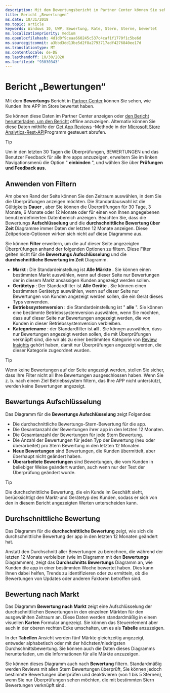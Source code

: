 ```yaml
---
description: Mit dem Bewertungsbericht in Partner Center können Sie sehen, wie Kunden Ihre APP im Store bewertet haben.
title: Bericht „Bewertungen“
ms.date: 10/31/2018
ms.topic: article
keywords: Windows 10, UWP, Bewertung, Rate, Stern, Sterne, bewertet
ms.localizationpriority: medium
ms.openlocfilehash: 4d1d0f9ceaa660245c537c4caf1f1770f1c5be6d
ms.sourcegitcommit: a3bbd3dd13be5d2f8a2793717adf4276840ee17d
ms.translationtype: MT
ms.contentlocale: de-DE
ms.lasthandoff: 10/30/2020
ms.locfileid: "93030343"
---
```

# <a name="ratings-report"></a>Bericht „Bewertungen“


Mit dem **Bewertungs** Bericht in [Partner Center](https://partner.microsoft.com/dashboard) können Sie sehen, wie Kunden Ihre APP im Store bewertet haben. 

Sie können diese Daten im Partner Center anzeigen oder [den Bericht herunterladen, um den Bericht](download-analytic-reports.md) offline anzuzeigen. Alternativ können Sie diese Daten mithilfe der [Get App Reviews](../monetize/get-app-reviews.md) -Methode in der [Microsoft Store Analytics-Rest-API](../monetize/access-analytics-data-using-windows-store-services.md)Programm gesteuert abrufen.

> [!TIP]
> Um in den letzten 30 Tagen die Überprüfungen, BEWERTUNGEN und das Benutzer Feedback für alle Ihre apps anzuzeigen, erweitern Sie im linken Navigationsmenü die Option " **einbinden** ", und wählen Sie über **Prüfungen und Feedback aus.** 

## <a name="apply-filters"></a>Anwenden von Filtern

Am oberen Rand der Seite können Sie den Zeitraum auswählen, in dem Sie die Überprüfungen anzeigen möchten. Die Standardauswahl ist die Gültigkeits **Dauer** , aber Sie können die Überprüfungen für 30 Tage, 3 Monate, 6 Monate oder 12 Monate oder für einen von Ihnen angegebenen benutzerdefinierten Datenbereich anzeigen. Beachten Sie, dass die Bewertungs **Aufschlüsselung** und die **durchschnittliche Bewertung über Zeit** Diagramme immer Daten der letzten 12 Monate anzeigen. Diese Zeitperiode-Optionen wirken sich nicht auf diese Diagramme aus.

Sie können **Filter** erweitern, um die auf dieser Seite angezeigten Überprüfungen anhand der folgenden Optionen zu filtern. Diese Filter gelten nicht für die **Bewertungs Aufschlüsselung** und die **durchschnittliche Bewertung im Zeit** Diagramm.

-   **Markt** : Die Standardeinstellung ist **Alle Märkte** . Sie können einen bestimmten Markt auswählen, wenn auf dieser Seite nur Bewertungen der in diesem Markt ansässigen Kunden angezeigt werden sollen.
-   **Gerätetyp** : Der Standardfilter ist **Alle Geräte** . Sie können einen bestimmten Gerätetyp auswählen, wenn auf dieser Seite nur Bewertungen von Kunden angezeigt werden sollen, die ein Gerät dieses Typs verwenden.
-   **Betriebssystemversion** : die Standardeinstellung ist " **alle** ". Sie können eine bestimmte Betriebssystemversion auswählen, wenn Sie möchten, dass auf dieser Seite nur Bewertungen angezeigt werden, die von Kunden in dieser Betriebssystemversion verbleiben.
-   **Kategoriename** : der Standardfilter ist **all** . Sie können auswählen, dass nur Bewertungen angezeigt werden sollen, die mit Überprüfungen verknüpft sind, die wir als zu einer bestimmten Kategorie von [Review Insights](reviews-report.md#insight-categories) gehört haben, damit nur Überprüfungen angezeigt werden, die dieser Kategorie zugeordnet wurden. 

> [!TIP]
> Wenn keine Bewertungen auf der Seite angezeigt werden, stellen Sie sicher, dass Ihre Filter nicht all Ihre Bewertungen ausgeschlossen haben. Wenn Sie z. b. nach einem Ziel Betriebssystem filtern, das Ihre APP nicht unterstützt, werden keine Bewertungen angezeigt.


## <a name="rating-breakdown"></a>Bewertungs Aufschlüsselung

Das Diagramm für die **Bewertungs Aufschlüsselung** zeigt Folgendes: 
- Die durchschnittliche Bewertungs-Stern-Bewertung für die app.
- Die Gesamtanzahl der Bewertungen ihrer app in den letzten 12 Monaten.
- Die Gesamtanzahl der Bewertungen für jede Stern Bewertung.
- Die Anzahl der Bewertungen für jeden Typ der Bewertung (neu oder überarbeitet) pro Stern Bewertung in den letzten 12 Monaten.
 - **Neue Bewertungen** sind Bewertungen, die Kunden übermittelt, aber überhaupt nicht geändert haben.
 - **Überarbeitete Bewertungen** sind Bewertungen, die vom Kunden in beliebiger Weise geändert wurden, auch wenn nur der Text der Überprüfung geändert wurde.

> [!TIP]
> Die durchschnittliche Bewertung, die ein Kunde im Geschäft sieht, berücksichtigt den Markt-und Gerätetyp des Kunden, sodass er sich von den in diesem Bericht angezeigten Werten unterscheiden kann.


## <a name="average-rating"></a>Durchschnittliche Bewertung

Das Diagramm für die **durchschnittliche Bewertung** zeigt, wie sich die durchschnittliche Bewertung der app in den letzten 12 Monaten geändert hat.

Anstatt den Durchschnitt aller Bewertungen zu berechnen, die während der letzten 12 Monate verbleiben (wie im Diagramm mit den **Bewertungs** Diagrammen), zeigt das **Durchschnitts Bewertungs** Diagramm an, wie Kunden die app in einer bestimmten Woche bewertet haben. Dies kann Ihnen dabei helfen, Trends zu identifizieren oder zu ermitteln, ob die Bewertungen von Updates oder anderen Faktoren betroffen sind.

## <a name="rating-by-market"></a>Bewertung nach Markt

Das Diagramm **Bewertung nach Markt** zeigt eine Aufschlüsselung der durchschnittlichen Bewertungen in den einzelnen Märkten für den ausgewählten Zeitraum an. Diese Daten werden standardmäßig in einem visuellen **Karten** Formular angezeigt. Sie können das Steuerelement aber auch in der oberen rechten Ecke umschalten, um es als **Tabelle** anzuzeigen.

In der **Tabellen** Ansicht werden fünf Märkte gleichzeitig angezeigt, entweder alphabetisch oder mit der höchsten/niedrigsten Durchschnittsbewertung. Sie können auch die Daten dieses Diagramms herunterladen, um die Informationen für alle Märkte anzuzeigen.

Sie können dieses Diagramm auch nach **Bewertung** filtern. Standardmäßig werden Reviews mit allen Stern Bewertungen überprüft, Sie können jedoch bestimmte Bewertungen überprüfen und deaktivieren (von 1 bis 5 Sternen), wenn Sie nur Überprüfungen sehen möchten, die mit bestimmten Stern Bewertungen verknüpft sind.
